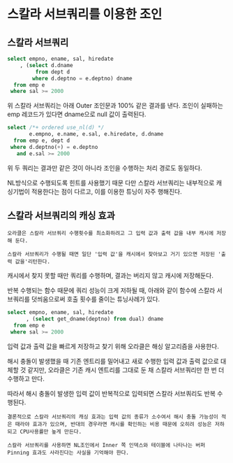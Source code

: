# 스칼라 서브쿼리를 이용한 조인

## 스칼라 서브쿼리

```sql
select empno, ename, sal, hiredate
    , (select d.dname
         from dept d
        where d.deptno = e.deptno) dname
  from emp e
 where sal >= 2000
```

위 스칼라 서브쿼리는 아래 Outer 조인문과 100% 같은 결과를 낸다. 조인이 실패하는 emp 레코드가 있다면 dname으로 null 값이 출력된다.

```sql
select /*+ ordered use_nl(d) */
       e.empno, e.name, e.sal, e.hiredate, d.dname
  from emp e, dept d
 where d.deptno(+) = e.deptno
   and e.sal >= 2000
```

위 두 쿼리는 결과만 같은 것이 아니라 조인을 수행하는 처리 경로도 동일하다.

NL방식으로 수행되도록 힌트를 사용했기 때문 다만 스칼라 서브쿼리는 내부적으로 캐싱기법이 적용한다는 점이 다르고, 이를 이용한 튜닝이 자주 행해진다.

## 스칼라 서브쿼리의 캐싱 효과

`오라클은 스칼라 서브쿼리 수행횟수를 최소화하려고 그 입력 값과 출력 값을 내부 캐시에 저장해 둔다.`

`스칼라 서브쿼리가 수행될 때면 일단 '입력 값'을 캐시에서 찾아보고 거기 있으면 저장된 '출력 값을'리턴한다.`

캐시에서 찾지 못할 때만 쿼리를 수행하며, 결과는 버리지 않고 캐시에 저장해둔다.

반복 수행되는 함수 때문에 쿼리 성능이 크게 저하될 때, 아래와 같이 함수에 스칼라 서브쿼리를 덧씌움으로써 호출 횟수를 줄이는 튜닝사례가 있다.

```sql
select empno, ename, sal, hiredate
      , (select get_dname(deptno) from dual) dname
  from emp e
 where sal >= 2000
```

입력 값과 출력 값을 빠르게 저장하고 찾기 위해 오라클은 해싱 알고리즘을 사용한다.

해시 충돌이 발생했을 때 기존 엔트리를 밀어내고 새로 수행한 입력 값과 출력 값으로 대체할 것 같지만, 오라클은 기존 캐시 엔트리를 그대로 둔 채 스칼라 서브쿼리만 한 번 더 수행하고 만다.

따라서 해시 충돌이 발생한 입력 값이 반복적으로 입력되면 스칼라 서브쿼리도 반복 수행된다.

`결론적으로 스칼라 서브쿼리의 캐싱 효과는 입력 값의 종류가 소수여서 해시 충돌 가능성이 적은 때라야 효과가 있으며, 반대의 경우라면 캐시를 확인하는 비용 때문에 오히려 성능은 저하되고 CPU사용률만 높게 만든다.`

`스칼라 서브쿼리를 사용하면 NL조인에서 Inner 쪽 인덱스와 테이블에 나타나는 버퍼 Pinning 효과도 사라진다는 사실을 기억해야 한다.`
